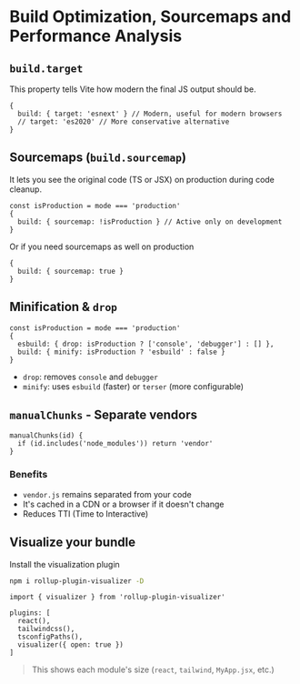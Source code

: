 # Build Optimization, Sourcemaps and Performance Analysis

## `build.target`
This property tells Vite how modern the final JS output should be. 

```TS
{
  build: { target: 'esnext' } // Modern, useful for modern browsers
  // target: 'es2020' // More conservative alternative
}
```

## Sourcemaps (`build.sourcemap`)
It lets you see the original code (TS or JSX) on production during code cleanup.

```TS
const isProduction = mode === 'production'
{
  build: { sourcemap: !isProduction } // Active only on development
}
```

Or if you need sourcemaps as well on production
```TS
{
  build: { sourcemap: true }
}
```

## Minification & `drop`
```TS
const isProduction = mode === 'production'
{
  esbuild: { drop: isProduction ? ['console', 'debugger'] : [] },
  build: { minify: isProduction ? 'esbuild' : false }
}
```

- `drop`: removes `console` and `debugger`
- `minify`: uses `esbuild` (faster) or `terser` (more configurable)

## `manualChunks` - Separate vendors
```TS
manualChunks(id) {
  if (id.includes('node_modules')) return 'vendor'
}
```

### Benefits
- `vendor.js` remains separated from your code
- It's cached in a CDN or a browser if it doesn't change
- Reduces TTI (Time to Interactive)

## Visualize your bundle
Install the visualization plugin

```BASH
npm i rollup-plugin-visualizer -D
```

```TS
import { visualizer } from 'rollup-plugin-visualizer'

plugins: [
  react(),
  tailwindcss(),
  tsconfigPaths(),
  visualizer({ open: true })
]
```
> This shows each module's size (`react`, `tailwind`, `MyApp.jsx`, etc.)